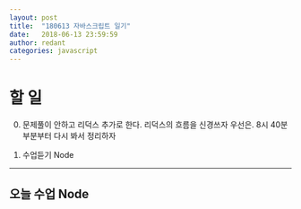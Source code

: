 ```yaml
---
layout: post
title:  "180613 자바스크립트 일기"
date:   2018-06-13 23:59:59
author: redant
categories: javascript
---
```


# 할 일 

0. 문제풀이 안하고 리덕스 추가로 한다.
  리덕스의 흐름을 신경쓰자 우선은.
  8시 40분 부분부터 다시 봐서 정리하자
  

1. 수업듣기 Node
---

## 오늘 수업 Node
  




